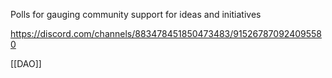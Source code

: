 Polls for gauging community support for ideas and initiatives

https://discord.com/channels/883478451850473483/915267870924095580

[[DAO]]